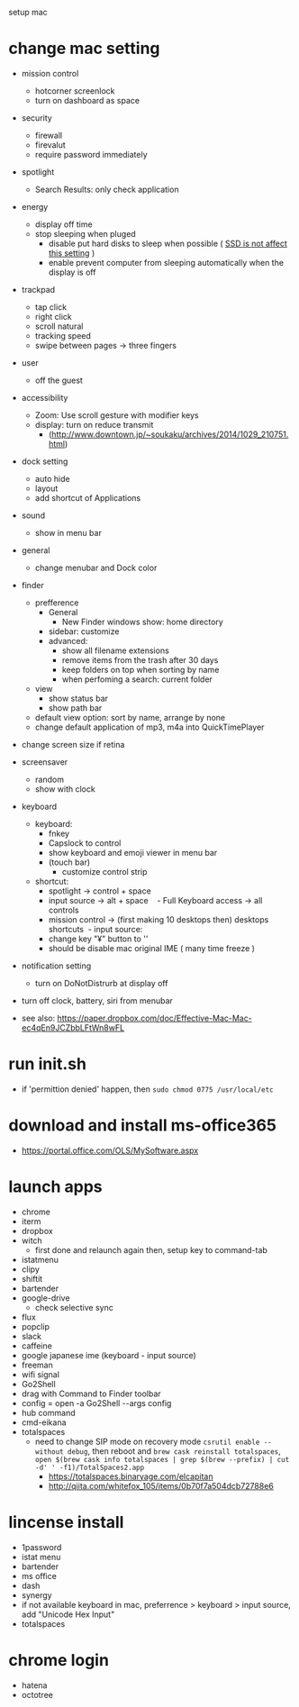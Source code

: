 setup mac

# change mac setting
- mission control
  - hotcorner screenlock
  - turn on dashboard as space
- security
  - firewall
  - firevalut
  - require password immediately
- spotlight
  - Search Results: only check  application
- energy
  - display off time
  - stop sleeping when pluged
    - disable put hard disks to sleep when possible ( [SSD is not affect this setting](https://support.apple.com/en-us/HT202824) )
    - enable prevent computer from sleeping automatically when the display is off
- trackpad
  - tap click
  - right click
  - scroll natural
  - tracking speed
  - swipe between pages -> three fingers
- user
  - off the guest
- accessibility
  - Zoom: Use scroll gesture with modifier keys
  - display: turn on reduce transmit
    - (http://www.downtown.jp/~soukaku/archives/2014/1029_210751.html)
- dock setting
  - auto hide
  - layout
  - add shortcut of Applications 
- sound
  - show in menu bar
- general
  - change menubar and Dock color
- finder
  - prefference
    - General
      - New Finder windows show: home directory
    - sidebar: customize
    - advanced:
      - show all filename extensions
      - remove items from the trash after 30 days
      - keep folders on top when sorting by name
      - when perfoming a search: current folder
  - view
    - show status bar
    - show path bar
  - default view option: sort by name, arrange by none
  - change default application of mp3, m4a into QuickTimePlayer
- change screen size if retina
- screensaver
  - random
  - show with clock
- keyboard
  - keyboard:
    - fnkey
    - Capslock to control
    - show keyboard and emoji viewer in menu bar
    - (touch bar)
      - customize control strip
  - shortcut:
    - spotlight -> control + space
    - input source -> alt + space
    - Full Keyboard access -> all controls
    - mission control -> (first making 10 desktops then) desktops shortcuts
  - input source:
    - change key "¥" button to '\'
    - should be disable mac original IME ( many time freeze )
- notification setting
  - turn on DoNotDistrurb at display off
- turn off clock, battery, siri from menubar

- see also: https://paper.dropbox.com/doc/Effective-Mac-Mac-ec4qEn9JCZbbLFtWn8wFL

# run init.sh
 - if 'permittion denied' happen, then `sudo chmod 0775 /usr/local/etc`

# download and install ms-office365
  - https://portal.office.com/OLS/MySoftware.aspx

# launch apps
 - chrome
 - iterm
 - dropbox
 - witch
   - first done and relaunch again then, setup key to command-tab 
 - istatmenu
 - clipy
 - shiftit
 - bartender
 - google-drive
    - check selective sync
 - flux
 - popclip
 - slack
 - caffeine
 - google japanese ime (keyboard - input source)
 - freeman
 - wifi signal
 - Go2Shell
  - drag with Command to Finder toolbar
  - config = open -a Go2Shell --args config
 - hub command
 - cmd-eikana
 - totalspaces
   - need to change SIP mode on recovery mode `csrutil enable --without debug`, then reboot and `brew cask reinstall totalspaces`, `open $(brew cask info totalspaces | grep $(brew --prefix) | cut -d' ' -f1)/TotalSpaces2.app`
     - https://totalspaces.binaryage.com/elcapitan
     - http://qiita.com/whitefox_105/items/0b70f7a504dcb72788e6

# lincense install
 - 1password
 - istat menu
 - bartender
 - ms office
 - dash
 - synergy
  - if not available keyboard in mac, preferrence > keyboard > input source, add "Unicode Hex Input"
 - totalspaces

# chrome login
 - hatena
 - octotree

